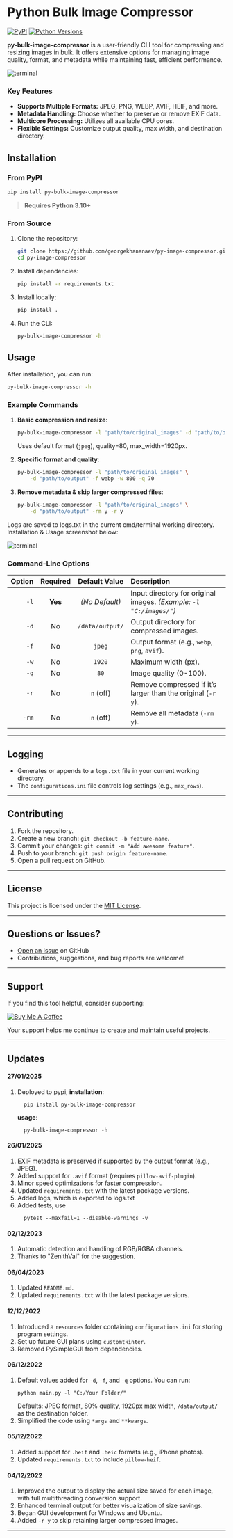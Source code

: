 # Python Bulk Image Compressor

[![PyPI](https://img.shields.io/pypi/v/py-bulk-image-compressor.svg)](https://pypi.org/project/py-bulk-image-compressor/)
[![Python Versions](https://img.shields.io/pypi/pyversions/py-bulk-image-compressor.svg)](https://pypi.org/project/py-bulk-image-compressor/)

**py-bulk-image-compressor** is a user-friendly CLI tool for compressing and resizing images in bulk. It offers extensive options for managing image quality, format, and metadata while maintaining fast, efficient performance.

![terminal](https://raw.githubusercontent.com/georgekhananaev/py-image-compressor/main/screenshots/usage_example_pypi.png)

### Key Features

- **Supports Multiple Formats:** JPEG, PNG, WEBP, AVIF, HEIF, and more.
- **Metadata Handling:** Choose whether to preserve or remove EXIF data.
- **Multicore Processing:** Utilizes all available CPU cores.
- **Flexible Settings:** Customize output quality, max width, and destination directory.

## Installation

### From PyPI

```bash
pip install py-bulk-image-compressor
```

> **Requires Python 3.10+**

### From Source

1. Clone the repository:
   ```bash
   git clone https://github.com/georgekhananaev/py-image-compressor.git
   cd py-image-compressor
   ```
2. Install dependencies:
   ```bash
   pip install -r requirements.txt
   ```
3. Install locally:
   ```bash
   pip install .
   ```
4. Run the CLI:
   ```bash
   py-bulk-image-compressor -h
   ```

## Usage

After installation, you can run:

```bash
py-bulk-image-compressor -h
```

### Example Commands

1. **Basic compression and resize**:
   ```bash
   py-bulk-image-compressor -l "path/to/original_images" -d "path/to/output"
   ```
   Uses default format (`jpeg`), quality=80, max_width=1920px.

2. **Specific format and quality**:
   ```bash
   py-bulk-image-compressor -l "path/to/original_images" \
       -d "path/to/output" -f webp -w 800 -q 70
   ```
   
3. **Remove metadata & skip larger compressed files**:
   ```bash
   py-bulk-image-compressor -l "path/to/original_images" \
       -d "path/to/output" -rm y -r y
   ```

Logs are saved to logs.txt in the current cmd/terminal working directory. Installation & Usage screenshot below:

![terminal](https://raw.githubusercontent.com/georgekhananaev/py-image-compressor/main/screenshots/usage_example_pypi.png)


### Command-Line Options

| Option | Required | Default Value       | Description                                                            |
|-------:|:--------:|:-------------------:|:-----------------------------------------------------------------------|
| `-l`   | **Yes**  | *(No Default)*      | Input directory for original images. *(Example: `-l "C:/images/"`)*    |
| `-d`   | No       | `/data/output/`     | Output directory for compressed images.                                |
| `-f`   | No       | `jpeg`              | Output format (e.g., `webp`, `png`, `avif`).                           |
| `-w`   | No       | `1920`              | Maximum width (px).                                                    |
| `-q`   | No       | `80`                | Image quality (0-100).                                                 |
| `-r`   | No       | `n` (off)           | Remove compressed if it’s larger than the original (`-r y`).           |
| `-rm`  | No       | `n` (off)           | Remove all metadata (`-rm y`).                                         |

---

## Logging

- Generates or appends to a `logs.txt` file in your current working directory.
- The `configurations.ini` file controls log settings (e.g., `max_rows`).

---

## Contributing

1. Fork the repository.
2. Create a new branch: `git checkout -b feature-name`.
3. Commit your changes: `git commit -m "Add awesome feature"`.
4. Push to your branch: `git push origin feature-name`.
5. Open a pull request on GitHub.

---

## License

This project is licensed under the [MIT License](LICENSE).

---

## Questions or Issues?

- [Open an issue](https://github.com/georgekhananaev/py-image-compressor/issues) on GitHub
- Contributions, suggestions, and bug reports are welcome!

---

## Support

If you find this tool helpful, consider supporting:

[![Buy Me A Coffee](https://www.buymeacoffee.com/assets/img/custom_images/orange_img.png)](https://www.buymeacoffee.com/georgekhananaev)

Your support helps me continue to create and maintain useful projects.


---

## Updates

#### **27/01/2025**
1. Deployed to pypi, **installation**:
    ```shell
      pip install py-bulk-image-compressor
    ```
   **usage**:
    ```shell
      py-bulk-image-compressor -h
    ```

#### **26/01/2025**
1. EXIF metadata is preserved if supported by the output format (e.g., JPEG).
2. Added support for `.avif` format (requires `pillow-avif-plugin`).
3. Minor speed optimizations for faster compression.
4. Updated `requirements.txt` with the latest package versions.
5. Added logs, which is exported to logs.txt
6. Added tests, use 
    ```shell
      pytest --maxfail=1 --disable-warnings -v
    ```

#### **02/12/2023**
1. Automatic detection and handling of RGB/RGBA channels.
2. Thanks to "ZenithVal" for the suggestion.

#### **06/04/2023**
1. Updated `README.md`.
2. Updated `requirements.txt` with the latest package versions.

#### **12/12/2022**
1. Introduced a `resources` folder containing `configurations.ini` for storing program settings.
2. Set up future GUI plans using `customtkinter`.
3. Removed PySimpleGUI from dependencies.

#### **06/12/2022**
1. Default values added for `-d`, `-f`, and `-q` options. You can run:
   ```
   python main.py -l "C:/Your Folder/"
   ```
   Defaults: JPEG format, 80% quality, 1920px max width, `/data/output/` as the destination folder.
2. Simplified the code using `*args` and `**kwargs`.

#### **05/12/2022**
1. Added support for `.heif` and `.heic` formats (e.g., iPhone photos).
2. Updated `requirements.txt` to include `pillow-heif`.

#### **04/12/2022**
1. Improved the output to display the actual size saved for each image, with full multithreading conversion support.
2. Enhanced terminal output for better visualization of size savings.
3. Began GUI development for Windows and Ubuntu.
4. Added `-r y` to skip retaining larger compressed images.

---

